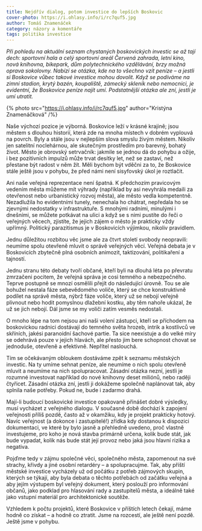 ```yaml
---
title: Nejdřív dialog, potom investice do lepších Boskovic
cover-photo: https://i.ohlasy.info/i/rc7quf5.jpg
author: Tomáš Znamenáček
category: názory a komentáře
tags: politika investice
---
```


*Při pohledu na aktuální seznam chystaných boskovických investic se až tají dech: sportovní hala a celý sportovní areál Červená zahrada, letní kino, nová knihovna, bikepark, dům polytechnického vzdělávání, brzy možná oprava sokolovny. Nabízí se otázka, kde na to všechno vzít peníze – a jestli si Boskovice vůbec takové investice mohou dovolit. Když se podíváme na zimní stadion, krytý bazén, koupaliště, zámecký skleník nebo nemocnici, je evidentní, že Boskovice peníze najít umí. Podstatnější otázka ale zní, jestli je umí utratit.*

{% photo src="https://i.ohlasy.info/i/rc7quf5.jpg" author="Kristýna Znamenáčková" /%}

Naše výchozí pozice je výborná. Boskovice leží v krásné krajině; jsou městem s dlouhou historií, která zde na mnoha místech v dobrém vyplouvá na povrch. Byly a stále jsou v nejlepším slova smyslu živým městem. Nikoliv jen satelitní noclehárnou, ale skutečným prostředím pro barevný, bohatý život. Město je obrovský setrvačník: jakmile se jednou dá do pohybu a ožije, i bez pozitivních impulzů může trvat desítky let, než se zastaví, než přestane být radost v něm žít. Měli bychom být vděčni za to, že Boskovice stále ještě jsou v pohybu, že před námi není sisyfovský úkol je roztlačit.

Ani naše veřejná reprezentace není špatná. K předchozím pravicovým vedením města můžeme mít výhrady (například by asi nevyhrála medaili za otevřenost nebo urbanistický rozvoj města), ale město vedla kompetentně. Nezadlužila ho evidentními tunely, nenechala ho chátrat, nepředala ho se zjevnými nedostatky v infrastruktuře. S mnohými radními, minulými i dnešními, se můžete potkávat na ulici a když se s nimi pustíte do řeči o veřejných věcech, zjistíte, že jejich zájem o město je prakticky vždy upřímný. Politický parazitismus je v Boskovicích výjimkou, nikoliv pravidlem.

Jednu důležitou rozbitou věc jsme ale za čtvrt století svobody neopravili: neumíme spolu otevřeně mluvit o správě veřejných věcí. Veřejná debata je v Boskovicích zbytečně plná osobních animozit, taktizování, politikaření a tajností.

Jednu stranu této debaty tvoří občané, kteří byli na dlouhá léta po převratu zmrzačeni pocitem, že veřejná správa je cosi temného a nebezpečného. Teprve postupně se mnozí osmělili přejít do následující úrovně. Tou se ale bohužel nestala fáze sebevědomého voliče, který se chce konstruktivně podílet na správě města, nýbrž fáze voliče, který už se nebojí veřejně plivnout nebo hodit pomyslnou dlažební kostku, aby těm nahoře ukázal, že už se jich nebojí. Dál jsme se my voliči zatím vesměs nedostali.

O mnoho lépe na tom nejsou ani naši volení zástupci, kteří se příchodem na boskovickou radnici dostávají do temného světa hrozeb, intrik a kostlivců ve skříních, jakési paranoidní šachové partie. Ta sice neexistuje a do velké míry se odehrává pouze v jejich hlavách, ale přesto jim bere schopnost chovat se jednoduše, otevřeně a efektivně. Nepřítel naslouchá.

Tím se očekávaným obloukem dostáváme zpět k seznamu městských investic. Na ty umíme sehnat peníze, ale neumíme o nich spolu otevřeně mluvit a neumíme na nich spolupracovat. Zásadní otázka nezní, jestli je rozumné investovat například do nové knihovny deset miliónů, nebo raději čtyřicet. Zásadní otázka zní, jestli ji dokážeme společně naplánovat tak, aby splnila naše potřeby. Pokud ne, bude i zadarmo drahá.

Mají-li budoucí boskovické investice opakovaně přinášet dobré výsledky, musí vycházet z veřejného dialogu. V současné době dochází k zapojení veřejnosti příliš pozdě, často až v okamžiku, kdy je projekt prakticky hotový. Navíc veřejnost (a dokonce i zastupitelé!) zřídka kdy dostanou k dispozici dokumentaci, ve které by bylo jasně a přehledně uvedeno, proč vlastně investujeme, pro koho je nová stavba primárně určena, kolik bude stát, jak bude vypadat, kolik nás bude stát její provoz nebo jaká jsou hlavní rizika a negativa.

Pojďme tedy v zájmu společné věci, společného města, zapomenout na své strachy, křivdy a jiné osobní retardéry – a spolupracujme. Tak, aby příští městské investice vycházely už od počátku z potřeb zájmových skupin, kterých se týkají, aby byla debata o těchto potřebách od začátku veřejná a aby jejím výstupem byl veřejný dokument, který poslouží pro informování občanů, jako podklad pro hlasování rady a zastupitelů města, a ideálně také jako vstupní materiál pro architektonické soutěže.

Vzhledem k počtu projektů, které Boskovice v příštích letech čekají, máme hodně co získat – a hodně co ztratit. Jsme na rozcestí, ale ještě není pozdě. Ještě jsme v pohybu.
